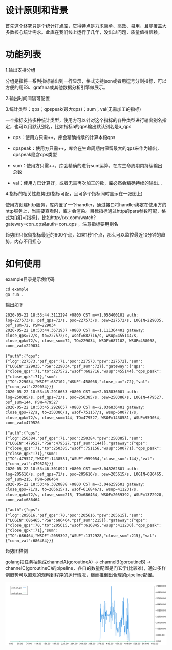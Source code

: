 # 设计原则和背景
首先这个终究只是个统计打点库，它得特点是力求简单、高效、易用，且能覆盖大多数核心统计需求。此库在我们线上运行了几年，没出过问题，质量值得信赖。
# 功能列表
1.输出支持分组

分组是指将一系列指标输出到一行显示，格式支持json或者用逗号分割指标，可以方便的用ES、grafana或其他数据分析引擎做展示。

2.输出时间间隔可配置

3.统计类型：qps；qpspeak(最大qps)；sum；val(无需加工的指标)

一个指标支持多种统计类型，使用方可以针对这个指标的各种类型进行输出别名指定，也可以用默认别名，比如指标a的qps输出默认别名是a_qps

* qps：使用方只需++，库会精确持续的计算本段qps

* qpspeak：使用方只需++，库会在生命周期内保留最大的qps来作为输出，qpspeak隐含qps类型

* sum：使用方只需++，库会精确的进行sum运算，在库生命周期内持续输出总数

* val：使用方已计算好，或者无需再次加工的数，库必然会精确持续的输出...

4.指标的相关性趋势图(指标可配，且可多个指标同时显示在一张图上)

使用方创建http服务，库内置了一个handler，通过接口将handler绑定在使用方的http服务上，当需要查看时，库才会渲染。目标指标通过http的para参数可配，格式为[组]=[指标]，比如http://xx.com/watch?gateway=con_qps&auth=con_qps ，注意指标要用别名

趋势图只保留指标最近的600个点，如果1秒1个点，那么可以监控最近10分钟的趋势，内存不用担心
# 如何使用
example目录是示例代码
```
cd example
go run .
```

输出如下
```
2020-05-22 18:53:44.3112294 +0800 CST m=+1.055400101 auth: log=227573/s, psf_qps=72/s, pso=227573/s, psw=227572/s, LOGIN=229035, psf_sum=72, PSW=229034
2020-05-22 18:53:44.3671937 +0800 CST m=+1.111364401 gateway: close_qps=72/s, to=227572/s, wsof=682716/s, wsup=455144/s, 
close_qpk=72/s, close_sum=72, TO=229034, WSOF=687102, WSUP=458068, conn_val=229034

{"auth":{"qps":{"log":227573,"psf_qps":71,"pso":227573,"psw":227572},"sum":{"LOGIN":229035,"PSW":229034,"psf_sum":72}},"gateway":{"qps":{"close_qps":71,"to":227572,"wsof":682716,"wsup":455144},"qps_peak":{"close_qpk":71},"sum":{"TO":229034,"WSOF":687102,"WSUP":458068,"close_sum":72},"val":{"conn_val":229034}}}
2020-05-22 18:53:45.2916653 +0800 CST m=+2.035836001 auth: log=250385/s, psf_qps=72/s, pso=250385/s, psw=250386/s, LOGIN=479527, psf_sum=144, PSW=479527
2020-05-22 18:53:45.2926657 +0800 CST m=+2.036836401 gateway: close_qps=72/s, to=250386/s, wsof=751157/s, wsup=500771/s, 
close_qpk=72/s, close_sum=144, TO=479527, WSOF=1438581, WSUP=959054, conn_val=479526

{"auth":{"qps":{"log":250384,"psf_qps":71,"pso":250384,"psw":250385},"sum":{"LOGIN":479527,"PSW":479527,"psf_sum":144}},"gateway":{"qps":{"close_qps":71,"to":250385,"wsof":751156,"wsup":500771},"qps_peak":{"close_qpk":71},"sum":{"TO":479527,"WSOF":1438581,"WSUP":959054,"close_sum":144},"val":{"conn_val":479526}}}
2020-05-22 18:53:46.3010921 +0800 CST m=+3.045262801 auth: log=205616/s, psf_qps=71/s, pso=205616/s, psw=205615/s, LOGIN=686465, psf_sum=215, PSW=686464
2020-05-22 18:53:46.3020888 +0800 CST m=+3.046259501 gateway: close_qps=71/s, to=205615/s, wsof=616846/s, wsup=411231/s, 
close_qpk=72/s, close_sum=215, TO=686464, WSOF=2059392, WSUP=1372928, conn_val=686464

{"auth":{"qps":{"log":205616,"psf_qps":70,"pso":205616,"psw":205615},"sum":{"LOGIN":686465,"PSW":686464,"psf_sum":215}},"gateway":{"qps":{"close_qps":70,"to":205615,"wsof":616845,"wsup":411230},"qps_peak":{"close_qpk":71},"sum":{"TO":686464,"WSOF":2059392,"WSUP":1372928,"close_sum":215},"val":{"conn_val":686464}}}
```
趋势图样例

golang把任务抽象成channelA(goroutineA) -> channelB(goroutineB) -> channelC(goroutineC)的pipeline，各自的数量配置是门玄学(比较难)，通过多样例趋势可以直观的观察到程序的运行情况，继而推倒出合理的pipeline配置。

![image](https://github.com/gistao/blog/blob/master/stat/watch.png)


